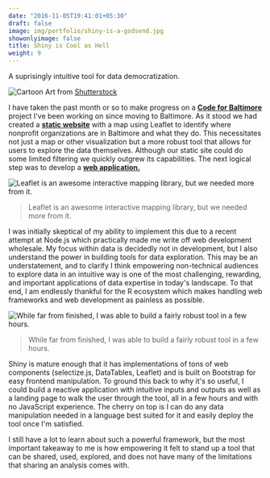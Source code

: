```yaml
---
date: "2016-11-05T19:41:01+05:30"
draft: false
image: img/portfolio/shiny-is-a-godsend.jpg
showonlyimage: false
title: Shiny is Cool as Hell
weight: 9
---
```


A suprisingly intuitive tool for data democratization.
<!--more-->

![Cartoon][1]
Art from [Shutterstock](https://www.shutterstock.com/image-vector/responsive-web-design-concept-vector-166029758?irgwc=1)

I have taken the past month or so to make progress on a [**Code for Baltimore**](http://www.codeforbaltimore.org/) project I've been working on since moving to Baltimore. As it stood we had created a [**static website**](https://syncthecity.github.io/) with a map using Leaflet to identify where nonprofit organizations are in Baltimore and what they do. This necessitates not just a map or other visualization but a more robust tool that allows for users to explore the data themselves. Although our static site could do some limited filtering we quickly outgrew its capabilities. The next logical step was to develop a [**web application.**](https://jason-bixon.shinyapps.io/sync_map/)

![Leaflet is an awesome interactive mapping library, but we needed more from it.][2]

> Leaflet is an awesome interactive mapping library, but we needed more from it.

I was initially skeptical of my ability to implement this due to a recent attempt at Node.js which practically made me write off web development wholesale. My focus within data is decidedly not in development, but I also understand the power in building tools for data exploration. This may be an understatement, and to clarify I think empowering non-technical audiences to explore data in an intuitive way is one of the most challenging, rewarding, and important applications of data expertise in today's landscape. To that end, I am endlessly thankful for the R ecosystem which makes handling web frameworks and web development as painless as possible.       

![While far from finished, I was able to build a fairly robust tool in a few hours.][3]

> While far from finished, I was able to build a fairly robust tool in a few hours.

Shiny is mature enough that it has implementations of tons of web components (selectize.js, DataTables, Leaflet) and is built on Bootstrap for easy frontend manipulation. To ground this back to why it's so useful, I could build a reactive application with intuitive inputs and outputs as well as a landing page to walk the user through the tool, all in a few hours and with no JavaScript experience. The cherry on top is I can do any data manipulation needed in a language best suited for it and easily deploy the tool once I'm satisfied.

I still have a lot to learn about such a powerful framework, but the most important takeaway to me is how empowering it felt to stand up a tool that can be shared, used, explored, and does not have many of the limitations that sharing an analysis comes with. 

[1]: /img/portfolio/shiny-is-a-godsend.jpg
[2]: /img/portfolio/map1.jpg
[3]: /img/portfolio/map2.jpg


